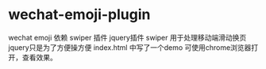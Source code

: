 # wechat-emoji-plugin
wechat emoji 依赖 swiper 插件 jquery插件
swiper 用于处理移动端滑动换页
jquery只是为了方便操方便
index.html 中写了一个demo 可使用chrome浏览器打开，查看效果。
